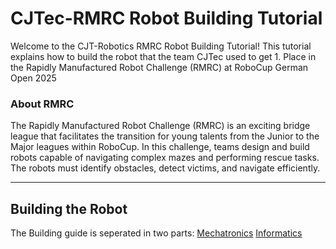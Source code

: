 # CJTec-RMRC Robot Building Tutorial

Welcome to the CJT-Robotics RMRC Robot Building Tutorial! This tutorial explains how to build the robot that the team CJTec used to get 1. Place in the Rapidly Manufactured Robot Challenge (RMRC) at RoboCup German Open 2025 


### About RMRC

​The Rapidly Manufactured Robot Challenge (RMRC) is an exciting bridge league that facilitates the transition for young talents from the Junior to the Major leagues within RoboCup. In this challenge, teams design and build robots capable of navigating complex mazes and performing rescue tasks. The robots must identify obstacles, detect victims, and navigate efficiently.

---

## Building the Robot
The Building guide is seperated in two parts:
[Mechatronics](Mechatronics.md)
[Informatics](Informatics.md)
